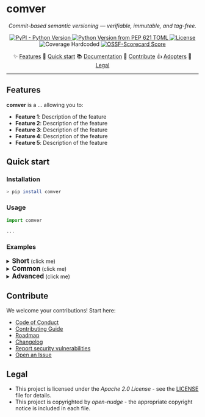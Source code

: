 <!--
SPDX-FileCopyrightText: © 2025 open-nudge <https://github.com/open-nudge>
SPDX-FileContributor: szymonmaszke <github@maszke.co>

SPDX-License-Identifier: Apache-2.0
-->

# comver

<!-- mkdocs remove start -->

<!-- vale off -->

<!-- pyml disable-num-lines 30 line-length-->

<p align="center">
    <em>Commit-based semantic versioning — verifiable, immutable, and tag-free.</em>
</p>

<div align="center">

<a href="https://pypi.org/project/comver">![PyPI - Python Version](https://img.shields.io/pypi/v/comver?style=for-the-badge&label=release&labelColor=grey&color=blue)
</a>
<a href="https://pypi.org/project/comver">![Python Version from PEP 621 TOML](https://img.shields.io/python/required-version-toml?tomlFilePath=https%3A%2F%2Fraw.githubusercontent.com%2Fopen-nudge%2Fcomver%2Fmain%2Fpyproject.toml&style=for-the-badge&label=python&labelColor=grey&color=blue)
</a>
<a href="https://opensource.org/licenses/Apache-2.0">![License](https://img.shields.io/badge/License-Apache_2.0-blue?style=for-the-badge)
</a>
<a>![Coverage Hardcoded](https://img.shields.io/badge/coverage-100%25-green?style=for-the-badge)
</a>
<a href="https://scorecard.dev/viewer/?uri=github.com/open-nudge/comver">![OSSF-Scorecard Score](https://img.shields.io/ossf-scorecard/github.com/open-nudge/comver?style=for-the-badge&label=OSSF)
</a>

</div>

<p align="center">
✨ <a href="#features">Features</a>
🚀 <a href="#quick-start">Quick start</a>
📚 <a href="https://open-nudge.github.io/comver">Documentation</a>
🤝 <a href="#contribute">Contribute</a>
👍 <a href="https://github.com/open-nudge/comver/blob/main/ADOPTERS.md">Adopters</a>
📜 <a href="#legal">Legal</a>
</p>
<!-- vale on -->

______________________________________________________________________

<!-- mkdocs remove end -->

## Features

__comver__ is a … allowing you to:

- __Feature 1__: Description of the feature
- __Feature 2__: Description of the feature
- __Feature 3__: Description of the feature
- __Feature 4__: Description of the feature
- __Feature 5__: Description of the feature

## Quick start

### Installation

```sh
> pip install comver
```

### Usage

```python
import comver

...
```

### Examples

<details>
  <summary><b><big>Short</big></b> (click me)</summary>
&nbsp;

Description of the example

```python
# Short example
```

</details>

<details>
  <summary><b><big>Common</big></b> (click me)</summary>
&nbsp;

Description of the example

```python
# Common use case
```

</details>

<details>
  <summary><b><big>Advanced</big></b> (click me)</summary>
&nbsp;

Description of the example

```python
# Something advanced and cool
```

</details>

<!-- md-dead-link-check: off -->

<!-- mkdocs remove start -->

## Contribute

We welcome your contributions! Start here:

- [Code of Conduct](/CODE_OF_CONDUCT.md)
- [Contributing Guide](/CONTRIBUTING.md)
- [Roadmap](/ROADMAP.md)
- [Changelog](/CHANGELOG.md)
- [Report security vulnerabilities](/SECURITY.md)
- [Open an Issue](https://github.com/open-nudge/comver/issues)

## Legal

- This project is licensed under the _Apache 2.0 License_ - see
    the [LICENSE](/LICENSE.md) file for details.
- This project is copyrighted by _open-nudge_ - the
    appropriate copyright notice is included in each file.

<!-- mkdocs remove end -->

<!-- md-dead-link-check: on -->
